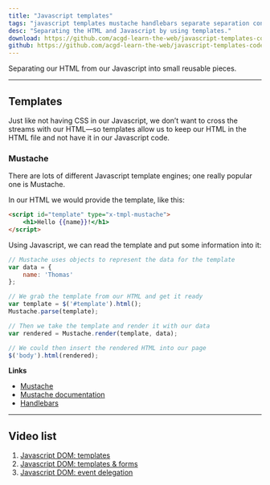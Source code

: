 ```yaml
---
title: "Javascript templates"
tags: "javascript templates mustache handlebars separate separation concerns external html"
desc: "Separating the HTML and Javascript by using templates."
download: https://github.com/acgd-learn-the-web/javascript-templates-code/archive/master.zip
github: https://github.com/acgd-learn-the-web/javascript-templates-code
---
```


Separating our HTML from our Javascript into small reusable pieces.

---

## Templates

Just like not having CSS in our Javascript, we don’t want to cross the streams with our HTML—so templates allow us to keep our HTML in the HTML file and not have it in our Javascript code.

### Mustache

There are lots of different Javascript template engines; one really popular one is Mustache.

In our HTML we would provide the template, like this:

```html
<script id="template" type="x-tmpl-mustache">
	<h1>Hello {{name}}!</h1>
</script>
```

Using Javascript, we can read the template and put some information into it:

```js
// Mustache uses objects to represent the data for the template
var data = {
	name: 'Thomas'
};

// We grab the template from our HTML and get it ready
var template = $('#template').html();
Mustache.parse(template);

// Then we take the template and render it with our data
var rendered = Mustache.render(template, data);

// We could then insert the rendered HTML into our page
$('body').html(rendered);
```

**Links**

- [Mustache](http://mustache.github.io/)
- [Mustache documentation](https://github.com/janl/mustache.js)
- [Handlebars](http://handlebarsjs.com/)

---

## Video list

1. [Javascript DOM: templates](https://www.youtube.com/watch?v=3EJ3rf-Yk0g&index=7&list=PLWjCJDeWfDdexVfek9nZEdmbyBL6_yP6Y)
2. [Javascript DOM: templates & forms](https://www.youtube.com/watch?v=xQ-Y3APkbvQ&index=8&list=PLWjCJDeWfDdexVfek9nZEdmbyBL6_yP6Y)
3. [Javascript DOM: event delegation](https://www.youtube.com/watch?v=cWTI3er8EKI&index=9&list=PLWjCJDeWfDdexVfek9nZEdmbyBL6_yP6Y)
